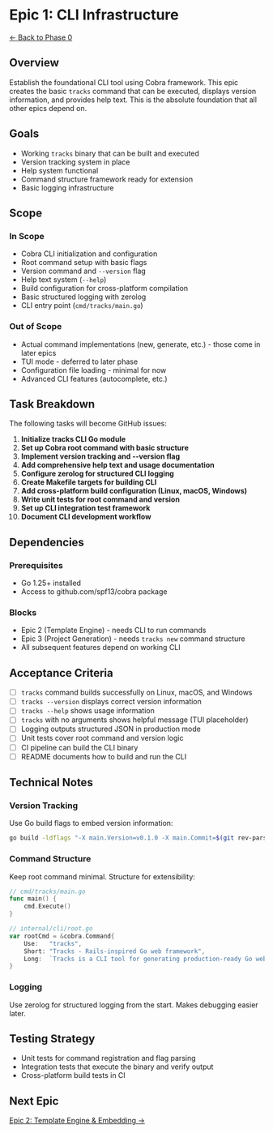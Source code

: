 # Epic 1: CLI Infrastructure

[← Back to Phase 0](../0-foundation.md)

## Overview

Establish the foundational CLI tool using Cobra framework. This epic creates the basic `tracks` command that can be executed, displays version information, and provides help text. This is the absolute foundation that all other epics depend on.

## Goals

- Working `tracks` binary that can be built and executed
- Version tracking system in place
- Help system functional
- Command structure framework ready for extension
- Basic logging infrastructure

## Scope

### In Scope

- Cobra CLI initialization and configuration
- Root command setup with basic flags
- Version command and `--version` flag
- Help text system (`--help`)
- Build configuration for cross-platform compilation
- Basic structured logging with zerolog
- CLI entry point (`cmd/tracks/main.go`)

### Out of Scope

- Actual command implementations (new, generate, etc.) - those come in later epics
- TUI mode - deferred to later phase
- Configuration file loading - minimal for now
- Advanced CLI features (autocomplete, etc.)

## Task Breakdown

The following tasks will become GitHub issues:

1. **Initialize tracks CLI Go module**
2. **Set up Cobra root command with basic structure**
3. **Implement version tracking and --version flag**
4. **Add comprehensive help text and usage documentation**
5. **Configure zerolog for structured CLI logging**
6. **Create Makefile targets for building CLI**
7. **Add cross-platform build configuration (Linux, macOS, Windows)**
8. **Write unit tests for root command and version**
9. **Set up CLI integration test framework**
10. **Document CLI development workflow**

## Dependencies

### Prerequisites

- Go 1.25+ installed
- Access to github.com/spf13/cobra package

### Blocks

- Epic 2 (Template Engine) - needs CLI to run commands
- Epic 3 (Project Generation) - needs `tracks new` command structure
- All subsequent features depend on working CLI

## Acceptance Criteria

- [ ] `tracks` command builds successfully on Linux, macOS, and Windows
- [ ] `tracks --version` displays correct version information
- [ ] `tracks --help` shows usage information
- [ ] `tracks` with no arguments shows helpful message (TUI placeholder)
- [ ] Logging outputs structured JSON in production mode
- [ ] Unit tests cover root command and version logic
- [ ] CI pipeline can build the CLI binary
- [ ] README documents how to build and run the CLI

## Technical Notes

### Version Tracking

Use Go build flags to embed version information:

```bash
go build -ldflags "-X main.Version=v0.1.0 -X main.Commit=$(git rev-parse HEAD)"
```

### Command Structure

Keep root command minimal. Structure for extensibility:

```go
// cmd/tracks/main.go
func main() {
    cmd.Execute()
}

// internal/cli/root.go
var rootCmd = &cobra.Command{
    Use:   "tracks",
    Short: "Tracks - Rails-inspired Go web framework",
    Long:  `Tracks is a CLI tool for generating production-ready Go web applications.`,
}
```

### Logging

Use zerolog for structured logging from the start. Makes debugging easier later.

## Testing Strategy

- Unit tests for command registration and flag parsing
- Integration tests that execute the binary and verify output
- Cross-platform build tests in CI

## Next Epic

[Epic 2: Template Engine & Embedding →](./2-template-engine.md)
